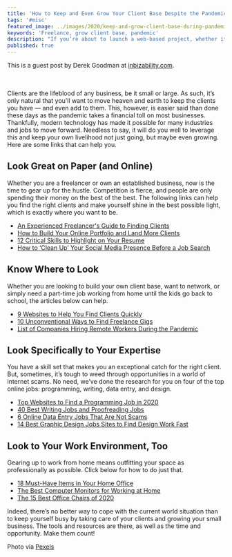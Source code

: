 ```yaml
---
title: 'How to Keep and Even Grow Your Client Base Despite the Pandemic'
tags: '#misc'
featured_image: ../images/2020/keep-and-grow-client-base-during-pandemic.jpg
keywords: 'Freelance, grow client base, pandemic'
description: "If you’re about to launch a web-based project, whether it’s for a small or large business, the following are the team members you simply can’t do without."
published: true
---
```

This is a guest post by Derek Goodman at [inbizability.com](https://www.inbizability.com/).
<br><br><br>

Clients are the lifeblood of any business, be it small or large. As such, it’s only natural that you’ll want to move heaven and earth to keep the clients you have — and even add to them. This, however, is easier said than done these days as the pandemic takes a financial toll on most businesses. Thankfully, modern technology has made it possible for many industries and jobs to move forward. Needless to say, it will do you well to leverage this and keep your own livelihood not just going, but maybe even growing. Here are some links that can help you.

## Look Great on Paper (and Online)

Whether you are a freelancer or own an established business, now is the time to gear up for the hustle. Competition is fierce, and people are only spending their money on the best of the best. The following links can help you find the right clients and make yourself shine in the best possible light, which is exactly where you want to be.

<ul>
  <li><a href='https://lifehacker.com/an-experienced-freelancers-guide-to-finding-clients-1610357303' target='_blank' rel='nooppener nofollow'>An Experienced Freelancer's Guide to Finding Clients</a></li>
  <li><a href='https://www.pagecloud.com/blog/how-to-build-your-online-portfolio' target='_blank' rel='nooppener nofollow'>How to Build Your Online Portfolio and Land More Clients</a></li>
  <li><a href='https://skillcrush.com/blog/remote-resume/' target='_blank' rel='nooppener nofollow'>12 Critical Skills to Highlight on Your Resume</a></li>
  <li><a href='https://www.theladders.com/career-advice/how-to-clean-up-your-social-media-presence-before-a-job-search' target='_blank' rel='nooppener nofollow'>How to ‘Clean Up’ Your Social Media Presence Before a Job Search</a></li>
</ul>

## Know Where to Look

Whether you are looking to build your own client base, want to network, or simply need a part-time job working from home until the kids go back to school, the articles below can help.

<ul>
  <li><a href='https://www.businessinsider.com/websites-to-find-remote-work-freelance-jobs-quickly' target='_blank' rel='nooppener nofollow'>9 Websites to Help You Find Clients Quickly</a></li>
  <li><a href='https://medium.com/@chloerbrooks/10-unconventional-ways-to-find-freelance-gigs-5b6d71c28456' target='_blank' rel='nooppener nofollow'>10 Unconventional Ways to Find Freelance Gigs</a></li>
  <li><a href='https://www.cnbc.com/2020/04/06/18-companies-hiring-remote-workers-amid-the-coronavirus-pandemic.html' target='_blank' rel='nooppener nofollow'>List of Companies Hiring Remote Workers During the Pandemic</a></li>
</ul>

## Look Specifically to Your Expertise

You have a skill set that makes you an exceptional catch for the right client. But, sometimes, it’s tough to weed through opportunities in a world of internet scams. No need, we’ve done the research for you on four of the top online jobs: programming, writing, data entry, and design.

<ul>
  <li><a href='https://dev.to/fredmaiaarantes/top-websites-to-find-a-remote-programming-job-in-2020-4b54' target='_blank' rel='nooppener nofollow'>Top Websites to Find a Programming Job in 2020</a></li>
  <li><a href='https://www.adamenfroy.com/freelance-writing-jobs' target='_blank' rel='nooppener nofollow'>40 Best Writing Jobs and Proofreading Jobs</a></li>
  <li><a href='https://crowdworknews.com/online-data-entry-jobs/' target='_blank' rel='nooppener nofollow'>6 Online Data Entry Jobs That Are Not Scams</a></li>
  <li><a href='https://www.sidehustlenation.com/remote-graphic-design-jobs/' target='_blank' rel='nooppener nofollow'>14 Best Graphic Design Jobs Sites to Find Design Work Fast</a></li>
</ul>

## Look to Your Work Environment, Too

Gearing up to work from home means outfitting your space as professionally as possible. Click below for how to do just that.

<ul>
  <li><a href='https://www.developgoodhabits.com/home-office-setup/' target='_blank' rel='nooppener nofollow'>18 Must-Have Items in Your Home Office</a></li>
  <li><a href='https://watchdogreviews.com/best-computer-monitors/' target='_blank' rel='nooppener nofollow'>The Best Computer Monitors for Working at Home</a></li>
  <li><a href='https://gearpatrol.com/2020/01/29/best-office-chairs/' target='_blank' rel='nooppener nofollow'>The 15 Best Office Chairs of 2020</a></li>
</ul>

Indeed, there’s no better way to cope with the current world situation than to keep yourself busy by taking care of your clients and growing your small business. The tools and resources are there, as well as the time and opportunity. Make them count!

Photo via [Pexels](https://www.pexels.com/photo/shallow-focus-photo-of-woman-using-smartphone-3803219/)
